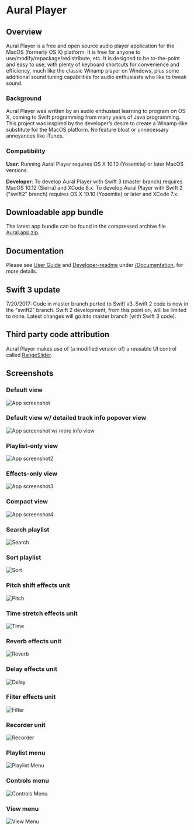 # Aural Player

## Overview

Aural Player is a free and open source audio player application for the MacOS (formerly OS X) platform. It is free for anyone to use/modify/repackage/redistribute, etc. It is designed to be to-the-point and easy to use, with plenty of keyboard shortcuts for convenience and efficiency, much like the classic Winamp player on Windows, plus some additional sound tuning capabilities for audio enthusiasts who like to tweak sound.

### Background

Aural Player was written by an audio enthusiast learning to program on OS X, coming to Swift programming from many years of Java programming. This project was inspired by the developer’s desire to create a Winamp-like substitute for the MacOS platform. No feature bloat or unnecessary annoyances like iTunes.

### Compatibility

**User**: Running Aural Player requires OS X 10.10 (Yosemite) or later MacOS versions.

**Developer**: To develop Aural Player with Swift 3 (master branch) requires MacOS 10.12 (Sierra) and XCode 8.x. To develop Aural Player with Swift 2 ("swift2" branch) requires OS X 10.10 (Yosemite) or later and XCode 7.x.

## Downloadable app bundle

The latest app bundle can be found in the compressed archive file [Aural.app.zip](https://github.com/maculateConception/aural-player/blob/master/Aural.app.zip?raw=true).

## Documentation

Please see [User Guide](https://github.com/maculateConception/aural-player/blob/master/Documentation/UserGuide.rtfd/TXT.rtf?raw=true) and [Developer-readme](https://github.com/maculateConception/aural-player/blob/master/Documentation/Developer-readme.rtf?raw=true) under [/Documentation](/Documentation), for more details.

## Swift 3 update

7/20/2017: Code in master branch ported to Swift v3. Swift 2 code is now in the "swift2" branch. Swift 2 development, from this point on, will be limited to none. Latest changes will go into master branch (with Swift 3 code).

## Third party code attribution

Aural Player makes use of (a modified version of) a reusable UI control called [RangeSlider](https://github.com/matthewreagan/RangeSlider).

## Screenshots

### Default view

![App screenshot](/Documentation/UserGuide.rtfd/Aural.png?raw=true "App screenshot")

### Default view w/ detailed track info popover view

![App screenshot w/ more info view](/Documentation/UserGuide.rtfd/MoreInfo.png?raw=true "More Info")

### Playlist-only view

![App screenshot2](/Documentation/UserGuide.rtfd/Aural-playlistOnly.png?raw=true "App screenshot2")

### Effects-only view

![App screenshot3](/Documentation/UserGuide.rtfd/Aural-effectsOnly.png?raw=true "App screenshot3")

### Compact view

![App screenshot4](/Documentation/UserGuide.rtfd/Aural-compact.png?raw=true "App screenshot4")

### Search playlist

![Search](/Documentation/UserGuide.rtfd/Aural-search.png?raw=true "Search")

### Sort playlist

![Sort](/Documentation/UserGuide.rtfd/Aural-sort.png?raw=true "Sort")

### Pitch shift effects unit

![Pitch](/Documentation/UserGuide.rtfd/Pitch.png?raw=true "Pitch Shift")

### Time stretch effects unit

![Time](/Documentation/UserGuide.rtfd/Time.png?raw=true "Time Stretch")

### Reverb effects unit

![Reverb](/Documentation/UserGuide.rtfd/Reverb.png?raw=true "Reverb")

### Delay effects unit

![Delay](/Documentation/UserGuide.rtfd/Delay.png?raw=true "Delay")

### Filter effects unit

![Filter](/Documentation/UserGuide.rtfd/Filter.png?raw=true "Filter")

### Recorder unit

![Recorder](/Documentation/UserGuide.rtfd/Recorder.png?raw=true "Recorder")

### Playlist menu

![Playlist Menu](/Documentation/UserGuide.rtfd/PlaylistMenu.png?raw=true "Playlist Menu")

### Controls menu

![Controls Menu](/Documentation/UserGuide.rtfd/ControlsMenu.png?raw=true "Controls Menu")

### View menu

![View Menu](/Documentation/UserGuide.rtfd/ViewMenu.png?raw=true "View Menu")
